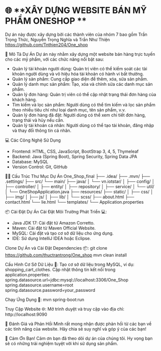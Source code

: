 # 🌐 **XÂY DỰNG WEBSITE BÁN MỸ PHẨM ONESHOP **



Dự án này được xây dựng bởi các thành viên của nhóm 7 bao gồm Trần Trọng Thức, Nguyễn Trọng Nghĩa và Trần Như Thiện
https://github.com/Tnthien204/One_shop



🚀 Mô Tả Dự Án
Dự án này nhằm xây dựng một website bán hàng trực tuyến cho các mỹ phẩm, với các chức năng nổi bật sau:

- Quản lý tài khoản người dùng: Quản trị viên có thể kiểm soát các tài khoản người dùng và vô hiệu hóa tài khoản có hành vi bất thường.
- Quản lý sản phẩm: Cung cấp giao diện để thêm, xóa, sửa sản phẩm.
- Quản lý danh mục sản phẩm: Tạo, xóa và chỉnh sửa các danh mục sản phẩm.
- Quản lý đơn hàng: Quản trị viên có thể cập nhật trạng thái đơn hàng của khách hàng.
- Tìm kiếm và lọc sản phẩm: Người dùng có thể tìm kiếm và lọc sản phẩm theo nhiều tiêu chí như loại danh mục, tên sản phẩm, v.v.
- Quản lý đơn hàng đã đặt: Người dùng có thể xem chi tiết đơn hàng, trạng thái và hủy nếu cần.
- Quản lý tài khoản cá nhân: Người dùng có thể tạo tài khoản, đăng nhập và thay đổi thông tin cá nhân.




💻 Các Công Nghệ Sử Dụng
- Frontend: HTML, CSS, JavaScript, BootStrap 3, 4, 5, Thymeleaf
- Backend: Java (Spring Boot), Spring Security, Spring Data JPA
- Database: MySQL
- Version Control: Git, GitHub




🧑‍💻 Cấu Trúc Thư Mục Dự Án
One_Shop_final
├── .idea/
├── .mvn/
├── .settings/
├── src/
    └── main/
        ├── java/
        │   └── vn.iotstar/
        │       ├── config/
        │       ├── controller/
        │       ├── entity/
        │       ├── repository/
        │       ├── service/
        │       └── util/
        │           └── OneShopApplication.java
        ├── resources/
            ├── static/
            │   ├── css/
            │   ├── img/
            │   ├── js/
            │   ├── lib/
            │   └── scss/
            ├── about.html
            ├── contact.html
            └── lie.html
        └── templates/
        └── Application.properties     




📦 Cài Đặt Dự Án
Cài Đặt Môi Trường Phát Triển 💻:
- Java JDK 17: Cài đặt từ Amazon Corretto.
- Maven: Cài đặt từ Maven Official Website.
- MySQL: Cài đặt và tạo cơ sở dữ liệu cho ứng dụng.
- IDE: Sử dụng IntelliJ IDEA hoặc Eclipse.



Clone Dự Án và Cài Đặt Dependencies 📦:
git clone https://github.com/thuctrantrong/One_shop
mvn clean install



Cấu Hình Cơ Sở Dữ Liệu 💾:
Tạo cơ sở dữ liệu trong MySQL, ví dụ: shopping_cart_clothes.
Cập nhật thông tin kết nối trong application.properties:
spring.datasource.url=jdbc:mysql://localhost:3306/One_Shop
spring.datasource.username=root
spring.datasource.password=your_password



Chạy Ứng Dụng 🚀:
mvn spring-boot:run



Truy Cập Website 🌐: Mở trình duyệt và truy cập vào địa chỉ: http://localhost:9090




📝 Đánh Giá và Phản Hồi
Mình rất mong nhận được phản hồi từ các bạn về các tính năng của website. Hãy chia sẻ suy nghĩ và góp ý của các bạn!



🙌 Cảm Ơn Bạn!
Cảm ơn bạn đã theo dõi dự án của chúng tôi. Hy vọng bạn sẽ có những trải nghiệm tuyệt vời khi sử dụng sản phẩm.

